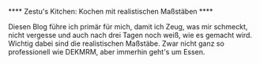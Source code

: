 
**** Zestu's Kitchen: Kochen mit realistischen Maßstäben ****

Diesen Blog führe ich primär für mich, damit ich Zeug, was mir schmeckt, nicht vergesse und auch nach drei Tagen noch weiß, wie es gemacht wird. Wichtig dabei sind die realistischen Maßstäbe. Zwar nicht ganz so professionell wie DEKMRM, aber immerhin geht's um Essen.
